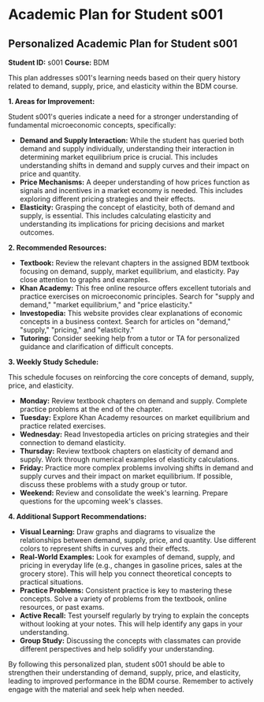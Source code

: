 # Academic Plan for Student s001

## Personalized Academic Plan for Student s001

**Student ID:** s001
**Course:** BDM

This plan addresses s001's learning needs based on their query history related to demand, supply, price, and elasticity within the BDM course.

**1. Areas for Improvement:**

Student s001's queries indicate a need for a stronger understanding of fundamental microeconomic concepts, specifically:

* **Demand and Supply Interaction:**  While the student has queried both demand and supply individually, understanding their interaction in determining market equilibrium price is crucial.  This includes understanding shifts in demand and supply curves and their impact on price and quantity.
* **Price Mechanisms:**  A deeper understanding of how prices function as signals and incentives in a market economy is needed. This includes exploring different pricing strategies and their effects.
* **Elasticity:**  Grasping the concept of elasticity, both of demand and supply, is essential.  This includes calculating elasticity and understanding its implications for pricing decisions and market outcomes.


**2. Recommended Resources:**

* **Textbook:** Review the relevant chapters in the assigned BDM textbook focusing on demand, supply, market equilibrium, and elasticity. Pay close attention to graphs and examples.
* **Khan Academy:** This free online resource offers excellent tutorials and practice exercises on microeconomic principles. Search for "supply and demand," "market equilibrium," and "price elasticity."
* **Investopedia:** This website provides clear explanations of economic concepts in a business context. Search for articles on "demand," "supply," "pricing," and "elasticity."
* **Tutoring:** Consider seeking help from a tutor or TA for personalized guidance and clarification of difficult concepts.


**3. Weekly Study Schedule:**

This schedule focuses on reinforcing the core concepts of demand, supply, price, and elasticity.

* **Monday:** Review textbook chapters on demand and supply. Complete practice problems at the end of the chapter.
* **Tuesday:** Explore Khan Academy resources on market equilibrium and practice related exercises.
* **Wednesday:** Read Investopedia articles on pricing strategies and their connection to demand elasticity.
* **Thursday:** Review textbook chapters on elasticity of demand and supply.  Work through numerical examples of elasticity calculations.
* **Friday:** Practice more complex problems involving shifts in demand and supply curves and their impact on market equilibrium.  If possible, discuss these problems with a study group or tutor.
* **Weekend:** Review and consolidate the week's learning.  Prepare questions for the upcoming week's classes.



**4. Additional Support Recommendations:**

* **Visual Learning:** Draw graphs and diagrams to visualize the relationships between demand, supply, price, and quantity.  Use different colors to represent shifts in curves and their effects.
* **Real-World Examples:**  Look for examples of demand, supply, and pricing in everyday life (e.g., changes in gasoline prices, sales at the grocery store).  This will help you connect theoretical concepts to practical situations.
* **Practice Problems:**  Consistent practice is key to mastering these concepts.  Solve a variety of problems from the textbook, online resources, or past exams.
* **Active Recall:**  Test yourself regularly by trying to explain the concepts without looking at your notes. This will help identify any gaps in your understanding.
* **Group Study:**  Discussing the concepts with classmates can provide different perspectives and help solidify your understanding.


By following this personalized plan, student s001 should be able to strengthen their understanding of demand, supply, price, and elasticity, leading to improved performance in the BDM course.  Remember to actively engage with the material and seek help when needed.